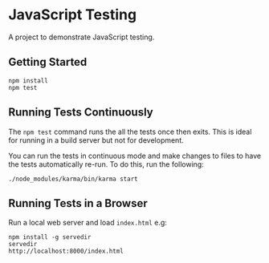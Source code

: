 # JavaScript Testing

A project to demonstrate JavaScript testing.

## Getting Started

    npm install
    npm test

## Running Tests Continuously

The `npm test` command runs the all the tests once then exits.
This is ideal for running in a build server but not for development.

You can run the tests in continuous mode and make changes to files to 
have the tests automatically re-run. To do this, run the following:

    ./node_modules/karma/bin/karma start

## Running Tests in a Browser

Run a local web server and load `index.html` e.g:

    npm install -g servedir
    servedir
    http://localhost:8000/index.html
